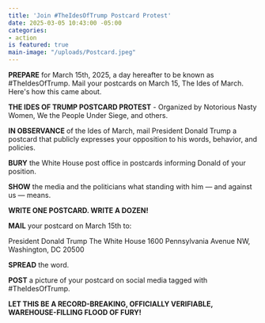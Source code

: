 ```yaml
---
title: 'Join #TheIdesOfTrump Postcard Protest'
date: 2025-03-05 10:43:00 -05:00
categories:
- action
is featured: true
main-image: "/uploads/Postcard.jpeg"
---
```


**PREPARE** for March 15th, 2025, a day hereafter to be known as #TheIdesOfTrump. Mail your postcards on March 15, The Ides of March. Here's how this came about.

**THE IDES OF TRUMP POSTCARD PROTEST** - Organized by Notorious Nasty Women, We the People Under Siege, and others.

**IN OBSERVANCE** of the Ides of March, mail President Donald Trump a postcard that publicly expresses your opposition to his words, behavior, and policies. 

**BURY** the White House post office in postcards informing Donald of your position.

**SHOW** the media and the politicians what standing with him — and against us — means. 

**WRITE ONE POSTCARD. WRITE A DOZEN!**

**MAIL** your postcard on March 15th to:

President Donald Trump
The White House
1600 Pennsylvania Avenue NW,
Washington, DC 20500

**SPREAD** the word.

**POST** a picture of your postcard on social media tagged with #TheIdesOfTrump.

**LET THIS BE A RECORD-BREAKING, OFFICIALLY VERIFIABLE, WAREHOUSE-FILLING FLOOD OF FURY!**

 